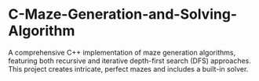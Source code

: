 # C-Maze-Generation-and-Solving-Algorithm
A comprehensive C++ implementation of maze generation algorithms, featuring both recursive and iterative depth-first search (DFS) approaches. This project creates intricate, perfect mazes and includes a built-in solver.
